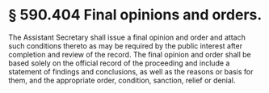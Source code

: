 # § 590.404   Final opinions and orders.

The Assistant Secretary shall issue a final opinion and order and attach such conditions thereto as may be required by the public interest after completion and review of the record. The final opinion and order shall be based solely on the official record of the proceeding and include a statement of findings and conclusions, as well as the reasons or basis for them, and the appropriate order, condition, sanction, relief or denial.




